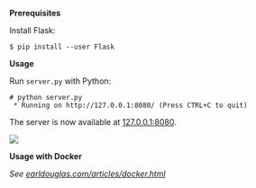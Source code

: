 **Prerequisites**

Install Flask:

```
$ pip install --user Flask
```

**Usage**

Run `server.py` with Python:

```
# python server.py
 * Running on http://127.0.0.1:8080/ (Press CTRL+C to quit)
```

The server is now available at [127.0.0.1:8080](http://127.0.0.1:8080/).

![](https://raw.githubusercontent.com/earldouglas/hello-python-web/7b8372497416ab95378f6cdc5f01683ea9e92f23/readme/screenshot.png)

**Usage with Docker**

*See [earldouglas.com/articles/docker.html](http://earldouglas.com/articles/docker.html)*
